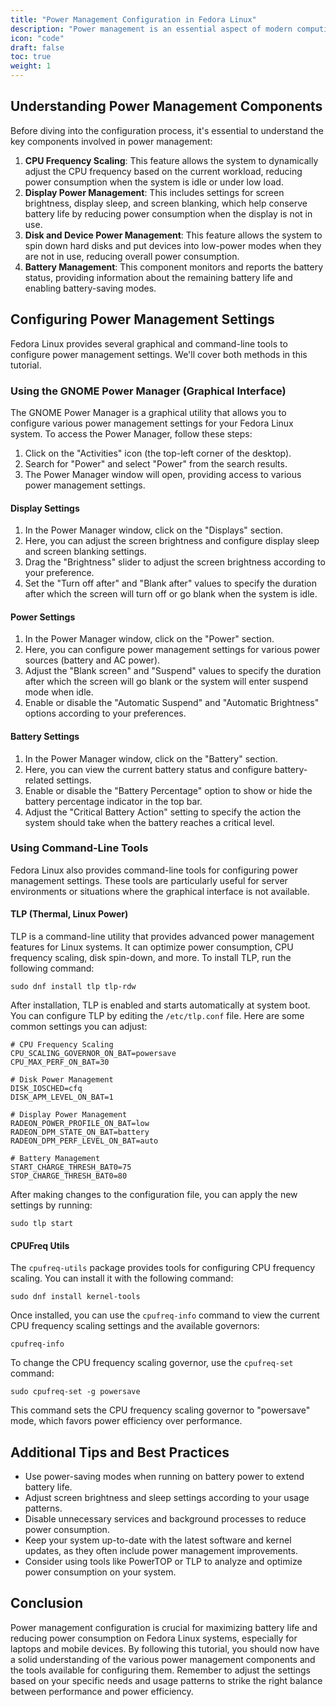 ```yaml
---
title: "Power Management Configuration in Fedora Linux"
description: "Power management is an essential aspect of modern computing, especially for laptops and mobile devices, as it helps conserve battery life and reduce power consumption. Fedora Linux provides various tools and options to configure power management settings, allowing users to balance performance and battery life according to their needs. This tutorial will guide you through the process of configuring power management settings in Fedora Linux."
icon: "code"
draft: false
toc: true
weight: 1
---
```


## Understanding Power Management Components

Before diving into the configuration process, it's essential to understand the key components involved in power management:

1. **CPU Frequency Scaling**: This feature allows the system to dynamically adjust the CPU frequency based on the current workload, reducing power consumption when the system is idle or under low load.
2. **Display Power Management**: This includes settings for screen brightness, display sleep, and screen blanking, which help conserve battery life by reducing power consumption when the display is not in use.
3. **Disk and Device Power Management**: This feature allows the system to spin down hard disks and put devices into low-power modes when they are not in use, reducing overall power consumption.
4. **Battery Management**: This component monitors and reports the battery status, providing information about the remaining battery life and enabling battery-saving modes.

## Configuring Power Management Settings

Fedora Linux provides several graphical and command-line tools to configure power management settings. We'll cover both methods in this tutorial.

### Using the GNOME Power Manager (Graphical Interface)

The GNOME Power Manager is a graphical utility that allows you to configure various power management settings for your Fedora Linux system. To access the Power Manager, follow these steps:

1. Click on the "Activities" icon (the top-left corner of the desktop).
2. Search for "Power" and select "Power" from the search results.
3. The Power Manager window will open, providing access to various power management settings.

#### Display Settings

1. In the Power Manager window, click on the "Displays" section.
2. Here, you can adjust the screen brightness and configure display sleep and screen blanking settings.
3. Drag the "Brightness" slider to adjust the screen brightness according to your preference.
4. Set the "Turn off after" and "Blank after" values to specify the duration after which the screen will turn off or go blank when the system is idle.

#### Power Settings

1. In the Power Manager window, click on the "Power" section.
2. Here, you can configure power management settings for various power sources (battery and AC power).
3. Adjust the "Blank screen" and "Suspend" values to specify the duration after which the screen will go blank or the system will enter suspend mode when idle.
4. Enable or disable the "Automatic Suspend" and "Automatic Brightness" options according to your preferences.

#### Battery Settings

1. In the Power Manager window, click on the "Battery" section.
2. Here, you can view the current battery status and configure battery-related settings.
3. Enable or disable the "Battery Percentage" option to show or hide the battery percentage indicator in the top bar.
4. Adjust the "Critical Battery Action" setting to specify the action the system should take when the battery reaches a critical level.

### Using Command-Line Tools

Fedora Linux also provides command-line tools for configuring power management settings. These tools are particularly useful for server environments or situations where the graphical interface is not available.

#### TLP (Thermal, Linux Power)

TLP is a command-line utility that provides advanced power management features for Linux systems. It can optimize power consumption, CPU frequency scaling, disk spin-down, and more. To install TLP, run the following command:

```
sudo dnf install tlp tlp-rdw
```

After installation, TLP is enabled and starts automatically at system boot. You can configure TLP by editing the `/etc/tlp.conf` file. Here are some common settings you can adjust:

```
# CPU Frequency Scaling
CPU_SCALING_GOVERNOR_ON_BAT=powersave
CPU_MAX_PERF_ON_BAT=30

# Disk Power Management
DISK_IOSCHED=cfq
DISK_APM_LEVEL_ON_BAT=1

# Display Power Management
RADEON_POWER_PROFILE_ON_BAT=low
RADEON_DPM_STATE_ON_BAT=battery
RADEON_DPM_PERF_LEVEL_ON_BAT=auto

# Battery Management
START_CHARGE_THRESH_BAT0=75
STOP_CHARGE_THRESH_BAT0=80
```

After making changes to the configuration file, you can apply the new settings by running:

```
sudo tlp start
```

#### CPUFreq Utils

The `cpufreq-utils` package provides tools for configuring CPU frequency scaling. You can install it with the following command:

```
sudo dnf install kernel-tools
```

Once installed, you can use the `cpufreq-info` command to view the current CPU frequency scaling settings and the available governors:

```
cpufreq-info
```

To change the CPU frequency scaling governor, use the `cpufreq-set` command:

```
sudo cpufreq-set -g powersave
```

This command sets the CPU frequency scaling governor to "powersave" mode, which favors power efficiency over performance.

## Additional Tips and Best Practices

- Use power-saving modes when running on battery power to extend battery life.
- Adjust screen brightness and sleep settings according to your usage patterns.
- Disable unnecessary services and background processes to reduce power consumption.
- Keep your system up-to-date with the latest software and kernel updates, as they often include power management improvements.
- Consider using tools like PowerTOP or TLP to analyze and optimize power consumption on your system.

## Conclusion

Power management configuration is crucial for maximizing battery life and reducing power consumption on Fedora Linux systems, especially for laptops and mobile devices. By following this tutorial, you should now have a solid understanding of the various power management components and the tools available for configuring them. Remember to adjust the settings based on your specific needs and usage patterns to strike the right balance between performance and power efficiency.